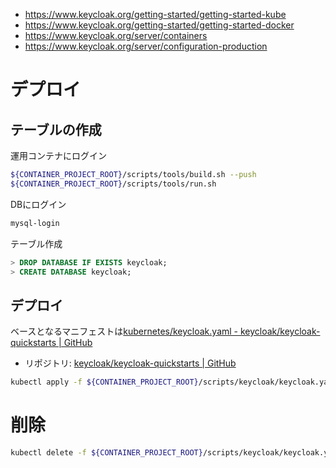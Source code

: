 - https://www.keycloak.org/getting-started/getting-started-kube
- https://www.keycloak.org/getting-started/getting-started-docker
- https://www.keycloak.org/server/containers
- https://www.keycloak.org/server/configuration-production


# デプロイ

## テーブルの作成

運用コンテナにログイン

```bash
${CONTAINER_PROJECT_ROOT}/scripts/tools/build.sh --push
${CONTAINER_PROJECT_ROOT}/scripts/tools/run.sh
```

DBにログイン

```bash
mysql-login
```

テーブル作成

```sql
> DROP DATABASE IF EXISTS keycloak;
> CREATE DATABASE keycloak;
```

## デプロイ

ベースとなるマニフェストは[kubernetes/keycloak.yaml - keycloak/keycloak-quickstarts | GitHub]( https://raw.githubusercontent.com/keycloak/keycloak-quickstarts/latest/kubernetes/keycloak.yaml)

- リポジトリ: [keycloak/keycloak-quickstarts | GitHub](https://github.com/keycloak/keycloak-quickstarts) 

```bash
kubectl apply -f ${CONTAINER_PROJECT_ROOT}/scripts/keycloak/keycloak.yaml
```

# 削除

```bash
kubectl delete -f ${CONTAINER_PROJECT_ROOT}/scripts/keycloak/keycloak.yaml
```